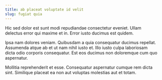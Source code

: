```yaml
---
title: ab placeat voluptate id velit
slug: fugiat quia
---
```


Hic sed dolor est sunt modi repudiandae consectetur eveniet. Ullam delectus error qui maxime et in. Error iusto ducimus est quidem.

Ipsa nam dolores veniam. Quibusdam a quia consequatur ducimus repellat. Assumenda atque ab et ut nam nihil iusto et. Illo iusto culpa laboriosam dicta odio corporis consequatur. Est eos ducimus non doloremque cum quo aspernatur.

Mollitia reprehenderit et esse. Consequatur aspernatur cumque rem dicta sint. Similique placeat ea non aut voluptas molestias aut et totam.
